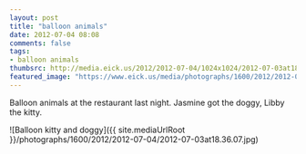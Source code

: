 ```yaml
---
layout: post
title: "balloon animals"
date: 2012-07-04 08:08
comments: false
tags: 
- balloon animals
thumbsrc: http://media.eick.us/2012/2012-07-04/1024x1024/2012-07-03at18.36.07.jpg
featured_image: "https://www.eick.us/media/photographs/1600/2012/2012-07-04/2012-07-03at18.36.07.jpg"
---
```

Balloon animals at the restaurant last night.  Jasmine got the doggy, Libby the kitty.

![Balloon kitty and doggy]({{ site.mediaUrlRoot }}/photographs/1600/2012/2012-07-04/2012-07-03at18.36.07.jpg)


